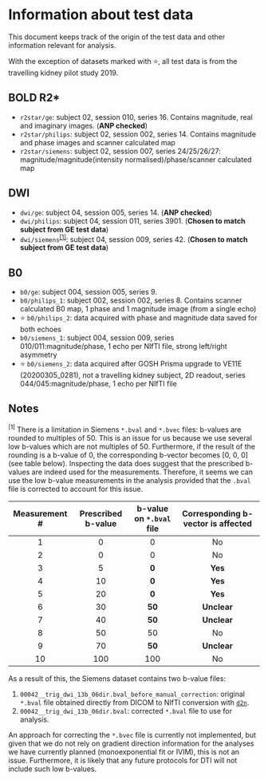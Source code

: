 # Information about test data

This document keeps track of the origin of the test data and other information relevant for analysis.

With the exception of datasets marked with :star:, all test data is from the travelling kidney pilot study 2019.

## BOLD R2*

* `r2star/ge`: subject 02, session 010, series 16. Contains magnitude, real and imaginary images. (**ANP checked**)
* `r2star/philips`: subject 02, session 002, series 14. Contains magnitude and phase images and scanner calculated map
* `r2star/siemens`: subject 02, session 007, series 24/25/26/27: magnitude/magnitude(intensity normalised)/phase/scanner calculated map

## DWI

* `dwi/ge`: subject 04, session 005, series 14. (**ANP checked**)
* `dwi/philips`: subject 04, session 011, series 3901. (**Chosen to match subject from GE test data**)
* `dwi/siemens`<sup>[[1]](#siemens_bval_issue)</sup>: subject 04, session 009, series 42. (**Chosen to match subject from GE test data**)

## B0

* `b0/ge`: subject 004, session 005, series 9.
* `b0/philips_1`: subject 002, session 002, series 8. Contains scanner calculated B0 map, 1 phase and 1 magnitude image (from a single echo)
* :star: `b0/philips_2`: data acquired with phase and magnitude data saved for both echoes
* `b0/siemens_1`: subject 004, session 009, series 010/011:magnitude/phase, 1 echo per NIfTI file, strong left/right asymmetry
* :star: `b0/siemens_2`: data acquired after GOSH Prisma upgrade to VE11E (20200305_0281), not a travelling kidney subject, 2D readout, series 044/045:magnitude/phase, 1 echo per NIfTI file

## Notes

<a name="siemens_bval_issue"><sup>[1]</sup></a> There is a limitation in Siemens `*.bval` and `*.bvec` files: b-values are rounded to multiples of 50. This is an issue for us because we use several low b-values which are not multiples of 50. Furthermore, if the result of the rounding is a b-value of 0, the corresponding b-vector becomes [0, 0, 0] (see table below). Inspecting the data does suggest that the prescribed b-values are indeed used for the measurements. Therefore, it seems we can use the low b-value measurements in the analysis provided that the `.bval` file is corrected to account for this issue.

| Measurement # | Prescribed b-value | b-value on `*.bval` file | Corresponding b-vector is affected |
|:---:|:---:|:---:|:---:|
| 1 | 0 | 0 | No |
| 2 | 0 | 0 | No |
| 3 | 5 | **0** | **Yes** |
| 4 | 10 | **0** | **Yes** |
| 5 | 20 | **0** | **Yes** |
| 6 | 30 | **50** | **Unclear** |
| 7 | 40 | **50** | **Unclear** |
| 8 | 50 | 50 | No |
| 9 | 70 | **50** | **Unclear** |
| 10 | 100 | 100 | No |

As a result of this, the Siemens dataset contains two b-value files:

1. `00042__trig_dwi_13b_06dir.bval_before_manual_correction`: original `*.bval` file obtained directly from DICOM to NIfTI conversion with [`d2n`](https://github.com/UKRIN-MAPS/d2n).
2. `00042__trig_dwi_13b_06dir.bval`: corrected `*.bval` file to use for analysis.

An approach for correcting the `*.bvec` file is currently not implemented, but given that we do not rely on gradient direction information for the analyses we have currently planned (monoexponential fit or IVIM), this is not an issue. Furthermore, it is likely that any future protocols for DTI will not include such low b-values.
